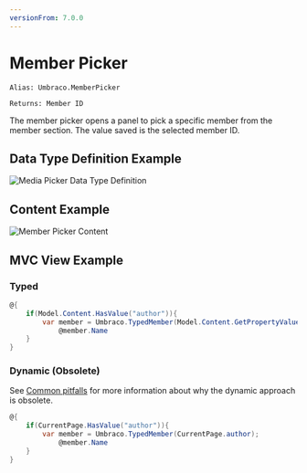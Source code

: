 ```yaml
---
versionFrom: 7.0.0
---
```


# Member Picker

`Alias: Umbraco.MemberPicker`

`Returns: Member ID`

The member picker opens a panel to pick a specific member from the member section. The value saved is the selected member ID.

## Data Type Definition Example

![Media Picker Data Type Definition](images/Member-Picker-DataType.png)

## Content Example 

![Member Picker Content](images/Member-Picker-Content.png)

## MVC View Example

### Typed

```csharp
@{
    if(Model.Content.HasValue("author")){
        var member = Umbraco.TypedMember(Model.Content.GetPropertyValue<int>("author"));
            @member.Name
    }
}
```

### Dynamic (Obsolete)

See [Common pitfalls](https://our.umbraco.com/documentation/reference/Common-Pitfalls/#dynamics) for more information about why the dynamic approach is obsolete.

```csharp
@{
    if(CurrentPage.HasValue("author")){
        var member = Umbraco.TypedMember(CurrentPage.author);
            @member.Name
    }
}
```
